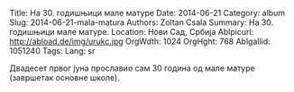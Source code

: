 Title: На 30. годишњици мале матуре
Date: 2014-06-21
Category: album
Slug: 2014-06-21-mala-matura
Authors: Zoltan Csala
Summary: На 30. годишњици мале матуре.
Location: Нови Сад, Србија
Ablpicurl: http://abload.de/img/urukc.jpg
OrgWdth: 1024
OrgHght: 768
Ablgallid: 1051240
Tags:
Lang: sr

Двадесет првог јуна прославио сам 30 година од мале матуре (завршетак основне школе).
